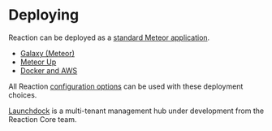 # Deploying

Reaction can be deployed as a [standard Meteor application](http://guide.meteor.com/deployment.html).

- [Galaxy (Meteor)](deploying/galaxy.md)
- [Meteor Up](deploying/mup.md)
- [Docker and AWS](deploying/docker.md)

All Reaction [configuration options](configuration.md) can be used with these deployment choices.

[Launchdock](deploying/launchdock.md) is a multi-tenant management hub under development from the Reaction Core team.
